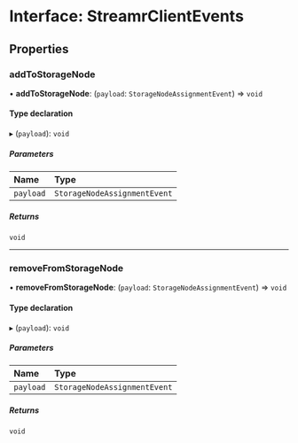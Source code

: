 # Interface: StreamrClientEvents

## Properties

### addToStorageNode

• **addToStorageNode**: (`payload`: `StorageNodeAssignmentEvent`) => `void`

#### Type declaration

▸ (`payload`): `void`

##### Parameters

| Name      | Type                         |
| :-------- | :--------------------------- |
| `payload` | `StorageNodeAssignmentEvent` |

##### Returns

`void`

---

### removeFromStorageNode

• **removeFromStorageNode**: (`payload`: `StorageNodeAssignmentEvent`) => `void`

#### Type declaration

▸ (`payload`): `void`

##### Parameters

| Name      | Type                         |
| :-------- | :--------------------------- |
| `payload` | `StorageNodeAssignmentEvent` |

##### Returns

`void`
